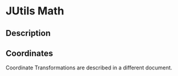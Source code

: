 # JUtils Math

## Description

## Coordinates

Coordinate Transformations are described in a different document.
